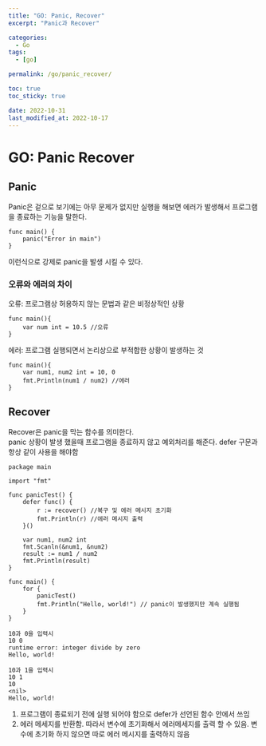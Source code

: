 ```yaml
---
title: "GO: Panic, Recover"
excerpt: "Panic과 Recover"

categories:
  - Go
tags:
  - [go]

permalink: /go/panic_recover/

toc: true
toc_sticky: true

date: 2022-10-31
last_modified_at: 2022-10-17
---
```

# GO: Panic Recover
## Panic

Panic은 겉으로 보기에는 아무 문제가 없지만 실행을 해보면 에러가 발생해서 프로그램을 종료하는 기능을 말한다.
```
func main() {
    panic("Error in main")
}
```
이런식으로 강제로 panic을 발생 시킬 수 있다.
<br>

### 오류와 에러의 차이
오류: 프로그램상 허용하지 않는 문법과 같은 비정상적인 상황   
```
func main(){
    var num int = 10.5 //오류
}
```
에러: 프로그램 실행되면서 논리상으로 부적합한 상황이 발생하는 것
```
func main(){
    var num1, num2 int = 10, 0
    fmt.Println(num1 / num2) //에러
}
```

## Recover
Recover은 panic을 막는 함수를 의미한다.    
panic 상황이 발생 했을때 프로그램을 종료하지 않고 예외처리를 해준다.
defer 구문과 항상 같이 사용을 해야함 
```
package main

import "fmt"

func panicTest() {
	defer func() {
		r := recover() //복구 및 에러 메시지 초기화
		fmt.Println(r) //에러 메시지 출력
	}()

	var num1, num2 int
	fmt.Scanln(&num1, &num2)
	result := num1 / num2
	fmt.Println(result)
}

func main() {
	for {
		panicTest()
		fmt.Println("Hello, world!") // panic이 발생했지만 계속 실행됨
	}
}
```
```
10과 0을 입력시
10 0
runtime error: integer divide by zero
Hello, world!

10과 1을 입력시
10 1
10
<nil>
Hello, world!
```
1. 프로그램이 종료되기 전에 실행 되어야 함으로 defer가 선언된 함수 안에서 쓰임
2. 에러 메세지를 반환함. 따라서 변수에 초기화해서 에러메세지를 출력 할 수 있음. 변수에 초기화 하지 않으면 따로 에러 메시지를 출력하지 않음